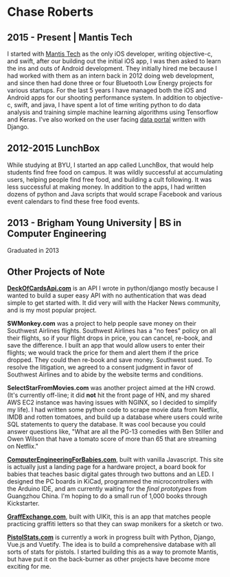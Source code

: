# Chase Roberts


## 2015 - Present | Mantis Tech
I started with [Mantis Tech](https://mantisx.com/) as the only iOS developer, writing objective-c, and swift, after our building out the initial iOS app, I was then asked to learn the ins and outs of Android development. They initially hired me because I had worked with them as an intern back in 2012 doing web development, and since then had done three or four Bluetooth Low Energy projects for various startups. For the last 5 years I have managed both the iOS and Android apps for our shooting performance system. In addition to objective-c, swift, and java, I have spent a lot of time writing python to do data analysis and training simple machine learning algorithms using Tensorflow and Keras. I've also worked on the user facing [data portal](https://train.mantisx.com/) written with Django.


## 2012-2015 LunchBox

While studying at BYU, I started an app called LunchBox, that would help students find free food on campus. It was wildly successful at accumulating users, helping people find free food, and building a cult following. It was less successful at making money. In addition to the apps, I had written dozens of python and Java scripts that would scrape Facebook and various event calendars to find these free food events.

## 2013 - Brigham Young University | BS in Computer Engineering 
Graduated in 2013


## Other Projects of Note

**[DeckOfCardsApi.com](https://deckofcardsapi.com)** is an API I wrote in python/django mostly because I wanted to build a super easy API with no authentication that was dead simple to get started with. It did very will with the Hacker News community, and is my most popular project.

**SWMonkey.com** was a project to help people save money on their Southwest Airlines flights. Southwest Airlines has a "no fees" policy on all their flights, so if your flight drops in price, you can cancel, re-book, and save the difference. I built an app that would allow users to enter their flights; we would track the price for them and alert them if the price dropped.  They could then re-book and save money. Southwest sued. To resolve the litigation, we agreed to a consent judgment in favor of Southwest Airlines and to abide by the website terms and conditions.

**SelectStarFromMovies.com** was another project aimed at the HN crowd. (It's currently off-line; it did **not** hit the front page of HN, and my shared AWS EC2 instance was having issues with NGINX, so I decided to simplify my life). I had written some python code to scrape movie data from Netflix, IMDB and rotten tomatoes, and build up a database where users could write SQL statements to query the database. It was cool because you could answer questions like, "What are all the PG-13 comedies with Ben Stiller and Owen Wilson that have a tomato score of more than 65 that are streaming on Netflix."

**[ComputerEngineeringForBabies.com](https://ComputerEngineeringForBabies.com/)**, built with vanilla Javascript. This site is actually just a landing page for a hardware project, a board book for babies that teaches basic digital gates through two buttons and an LED. I designed the PC boards in KiCad, programmed the microcontrollers with the Arduino IDE, and am currently waiting for the _final prototypes_ from Guangzhou China. I'm hoping to do a small run of 1,000 books through Kickstarter.

**[GraffExchange.com](https://www.graffexchange.com/)**, built with UIKit, this is an app that matches people practicing graffiti letters so that they can swap monikers for a sketch or two.

**[PistolStats.com](https://www.pistolstats.com/)** is currently a work in progress built with Python, Django, Vue.js and Vuetify. The idea is to build a comprehensive database with all sorts of stats for pistols. I started building this as a way to promote Mantis, but have put it on the back-burner as other projects have become more exciting for me.
